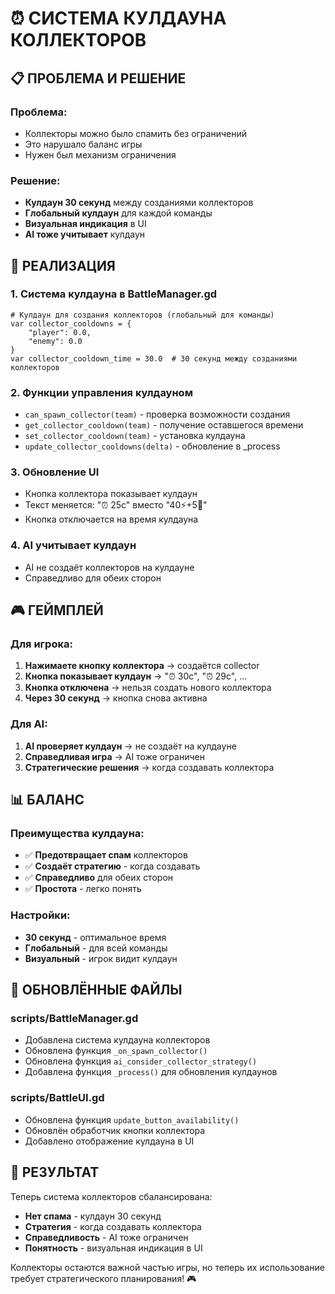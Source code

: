 # ⏰ СИСТЕМА КУЛДАУНА КОЛЛЕКТОРОВ

## 📋 **ПРОБЛЕМА И РЕШЕНИЕ**

### **Проблема:**
- Коллекторы можно было спамить без ограничений
- Это нарушало баланс игры
- Нужен был механизм ограничения

### **Решение:**
- **Кулдаун 30 секунд** между созданиями коллекторов
- **Глобальный кулдаун** для каждой команды
- **Визуальная индикация** в UI
- **AI тоже учитывает** кулдаун

## 🔧 **РЕАЛИЗАЦИЯ**

### **1. Система кулдауна в BattleManager.gd**
```gdscript
# Кулдаун для создания коллекторов (глобальный для команды)
var collector_cooldowns = {
	"player": 0.0,
	"enemy": 0.0
}
var collector_cooldown_time = 30.0  # 30 секунд между созданиями коллекторов
```

### **2. Функции управления кулдауном**
- `can_spawn_collector(team)` - проверка возможности создания
- `get_collector_cooldown(team)` - получение оставшегося времени
- `set_collector_cooldown(team)` - установка кулдауна
- `update_collector_cooldowns(delta)` - обновление в _process

### **3. Обновление UI**
- Кнопка коллектора показывает кулдаун
- Текст меняется: "⏰ 25с" вместо "40⚡+5💎"
- Кнопка отключается на время кулдауна

### **4. AI учитывает кулдаун**
- AI не создаёт коллекторов на кулдауне
- Справедливо для обеих сторон

## 🎮 **ГЕЙМПЛЕЙ**

### **Для игрока:**
1. **Нажимаете кнопку коллектора** → создаётся collector
2. **Кнопка показывает кулдаун** → "⏰ 30с", "⏰ 29с", ...
3. **Кнопка отключена** → нельзя создать нового коллектора
4. **Через 30 секунд** → кнопка снова активна

### **Для AI:**
1. **AI проверяет кулдаун** → не создаёт на кулдауне
2. **Справедливая игра** → AI тоже ограничен
3. **Стратегические решения** → когда создавать коллектора

## 📊 **БАЛАНС**

### **Преимущества кулдауна:**
- ✅ **Предотвращает спам** коллекторов
- ✅ **Создаёт стратегию** - когда создавать
- ✅ **Справедливо** для обеих сторон
- ✅ **Простота** - легко понять

### **Настройки:**
- **30 секунд** - оптимальное время
- **Глобальный** - для всей команды
- **Визуальный** - игрок видит кулдаун

## 🔄 **ОБНОВЛЁННЫЕ ФАЙЛЫ**

### **scripts/BattleManager.gd**
- Добавлена система кулдауна коллекторов
- Обновлена функция `_on_spawn_collector()`
- Обновлена функция `ai_consider_collector_strategy()`
- Добавлена функция `_process()` для обновления кулдаунов

### **scripts/BattleUI.gd**
- Обновлена функция `update_button_availability()`
- Обновлён обработчик кнопки коллектора
- Добавлено отображение кулдауна в UI

## 🎯 **РЕЗУЛЬТАТ**

Теперь система коллекторов сбалансирована:
- **Нет спама** - кулдаун 30 секунд
- **Стратегия** - когда создавать коллектора
- **Справедливость** - AI тоже ограничен
- **Понятность** - визуальная индикация в UI

Коллекторы остаются важной частью игры, но теперь их использование требует стратегического планирования! 🎮 